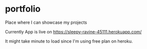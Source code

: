 # portfolio
Place where I can showcase my projects

Currently App is live on 
https://sleepy-ravine-45111.herokuapp.com/

It might take minute to load since I'm using free plan on heroku.
